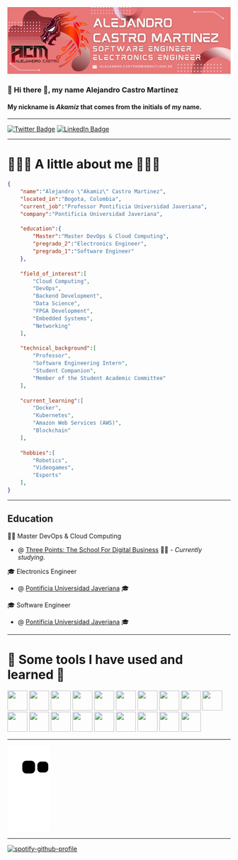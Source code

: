 ![Alejandro Castro Banner](./assets/Banner%20Alejandro%20Castro%20Martinez.png)

### 👋 Hi there 👋, my name Alejandro Castro Martinez

#### My nickname is _Akamiz_ that comes from the initials of my name.

---

<!-- Taken from: https://github.com/Ileriayo/markdown-badges -->

[![Twitter Badge](https://img.shields.io/badge/Twitter-%231DA1F2.svg?style=for-the-badge&logo=Twitter&logoColor=white)](https://twitter.com/Akamiz_96)
[![LinkedIn Badge](https://img.shields.io/badge/linkedin-%230077B5.svg?style=for-the-badge&logo=linkedin&logoColor=white)](https://www.linkedin.com/in/akamiz96/)

---

# 🧑🏽‍💻 A little about me 🧑🏽‍💻

```json
{
    "name":"Alejandro \"Akamiz\" Castro Martinez",
    "located_in":"Bogota, Colombia",
    "current_job":"Professor Pontificia Universidad Javeriana",
    "company":"Pontificia Universidad Javeriana",
    
    "education":{
        "Master":"Master DevOps & Cloud Computing",
        "pregrado_2":"Electronics Engineer",
        "pregrado_1":"Software Engineer"
    },
    
    "field_of_interest":[
        "Cloud Computing",
        "DevOps",
        "Backend Development",
        "Data Science",
        "FPGA Development",
        "Embedded Systems",
        "Networking"
    ],

    "technical_background":[
        "Professor",
        "Software Engineering Intern",
        "Student Companion",
        "Member of the Student Academic Committee"
    ],

    "current_learning":[
        "Docker",
        "Kubernetes",
        "Amazon Web Services (AWS)",
        "Blockchain"
    ],

    "hobbies":[
        "Robotics",
        "Videogames",
        "Esports"
    ],
}
```

---

## Education

👨‍🎓 Master DevOps & Cloud Computing

- @ [Three Points: The School For Digital Business](https://www.threepoints.com/master-devops-cloud-computing) 👨‍🎓 - _Currently studying_.

🎓 Electronics Engineer

- @ [Pontificia Universidad Javeriana](https://www.javeriana.edu.co/carrera-ingenieria-electronica) 🎓

🎓 Software Engineer

- @ [Pontificia Universidad Javeriana](https://www.javeriana.edu.co/carrera-ingenieria-de-sistemas) 🎓

---

# 🚀 Some tools I have used and learned 🚀

<!--
    Icons taken from: https://devicon.dev/
-->
<p align="left">
<!-- C++ -->
<img src="https://cdn.jsdelivr.net/gh/devicons/devicon/icons/cplusplus/cplusplus-original.svg" width="45" height="45"/>
<!-- C -->
<img src="https://cdn.jsdelivr.net/gh/devicons/devicon/icons/c/c-original.svg" width="45" height="45"/>
<!-- Embedded C -->
<img src="https://cdn.jsdelivr.net/gh/devicons/devicon/icons/embeddedc/embeddedc-original.svg" width="45" height="45"/>
<!-- Arduino -->        
<img src="https://cdn.jsdelivr.net/gh/devicons/devicon/icons/arduino/arduino-original-wordmark.svg" width="45" height="45"/>
<!-- Python -->
<img src="https://cdn.jsdelivr.net/gh/devicons/devicon/icons/python/python-original-wordmark.svg" width="45" height="45"/>
<!-- Java -->
<img src="https://cdn.jsdelivr.net/gh/devicons/devicon/icons/java/java-original-wordmark.svg" width="45" height="45"/>
<!-- HTML -->
<img src="https://cdn.jsdelivr.net/gh/devicons/devicon/icons/html5/html5-original.svg" width="45" height="45"/>
<!-- CSS -->
<img src="https://cdn.jsdelivr.net/gh/devicons/devicon/icons/css3/css3-original.svg" width="45" height="45"/>
<!-- Javascript --> 
<img src="https://cdn.jsdelivr.net/gh/devicons/devicon/icons/javascript/javascript-original.svg" width="45" height="45"/>  
<!-- Docker -->  
<img src="https://cdn.jsdelivr.net/gh/devicons/devicon/icons/docker/docker-original-wordmark.svg" width="45" height="45"/>
<!-- Kubernetes --> 
<img src="https://cdn.jsdelivr.net/gh/devicons/devicon/icons/kubernetes/kubernetes-plain-wordmark.svg" width="45" height="45"/>
<!-- Git --> 
<img src="https://cdn.jsdelivr.net/gh/devicons/devicon/icons/git/git-original.svg" width="45" height="45"/>
<!-- Amazon Web Service (AWS) --> 
<img src="https://cdn.jsdelivr.net/gh/devicons/devicon/icons/amazonwebservices/amazonwebservices-original.svg" width="45" height="45"/>
<!-- Android -->        
<img src="https://cdn.jsdelivr.net/gh/devicons/devicon/icons/android/android-original-wordmark.svg" width="45" height="45"/>
<!-- Jupyter -->              
<img src="https://cdn.jsdelivr.net/gh/devicons/devicon/icons/jupyter/jupyter-original-wordmark.svg" width="45" height="45"/>
<!-- Matlab --> 
<img src="https://cdn.jsdelivr.net/gh/devicons/devicon/icons/matlab/matlab-original.svg" width="45" height="45"/>
<!-- MySQL --> 
<img src="https://cdn.jsdelivr.net/gh/devicons/devicon/icons/mysql/mysql-original-wordmark.svg" width="45" height="45"/>
<!-- PostgreSQL -->         
<img src="https://cdn.jsdelivr.net/gh/devicons/devicon/icons/postgresql/postgresql-original-wordmark.svg" width="45" height="45"/>
<!-- PHP --> 
<img src="https://cdn.jsdelivr.net/gh/devicons/devicon/icons/php/php-original.svg" width="45" height="45"/>
</p>

---

<!--
    Uses snk to generate a GIF every 12 hours
    More information: https://github.com/Platane/snk
-->

![Snake animation](https://github.com/Akamiz96/Akamiz96/blob/output/github-contribution-grid-snake.svg)

---

[![spotify-github-profile](https://spotify-github-profile.vercel.app/api/view?uid=kstro96&cover_image=true&theme=default&show_offline=true&bar_color=00ff00&bar_color_cover=true)](https://spotify-github-profile.vercel.app/api/view?uid=kstro96&redirect=true)

<!--
**Akamiz96/Akamiz96** is a ✨ _special_ ✨ repository because its `README.md` (this file) appears on your GitHub profile.

Here are some ideas to get you started:

- 🔭 I’m currently working on ...
- 🌱 I’m currently learning ...
- 👯 I’m looking to collaborate on ...
- 🤔 I’m looking for help with ...
- 💬 Ask me about ...
- 📫 How to reach me: ...
- 😄 Pronouns: ...
- ⚡ Fun fact: ...
-->
